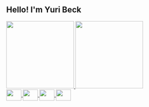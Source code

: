 ## Hello! I'm Yuri  Beck

<div style="display: flex; justify-content: space-between;">
  <a href="https://github.com/yurigsbeck"/>
    <img height="180px" src="https://github-readme-stats.vercel.app/api?username=yurigsbeck&show_icons=true&theme=dark&include_all_commits=true&count_private=true"/>
    <img height="180px" src="https://github-readme-stats.vercel.app/api/top-langs/?username=yurigsbeck&layout=compact&langs_count=16&theme=dark"/>
</div>
<div style="display: inline_block">
  <img align="center" height=30 width=40 src="https://cdn.jsdelivr.net/gh/devicons/devicon@latest/icons/javascript/javascript-original.svg">
  <img align="center" height=30 width=40 src="https://cdn.jsdelivr.net/gh/devicons/devicon@latest/icons/typescript/typescript-original.svg">
  <img align="center" height=30 width=40 src="https://cdn.jsdelivr.net/gh/devicons/devicon@latest/icons/html5/html5-original.svg">
  <img align="center" height=30 width=40  src="https://cdn.jsdelivr.net/gh/devicons/devicon@latest/icons/css3/css3-original.svg">
</div>
